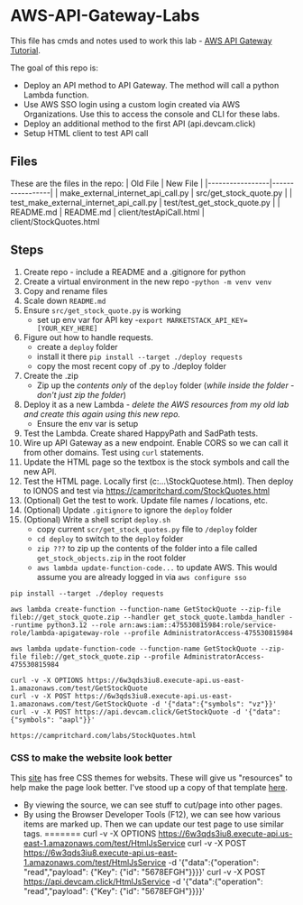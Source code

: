 # AWS-API-Gateway-Labs

This file has cmds and notes used to work this lab - [AWS API Gateway Tutorial](https://docs.aws.amazon.com/lambda/latest/dg/services-apigateway-tutorial.html).

The goal of this repo is:
- Deploy an API method to API Gateway. The method will call a python Lambda function.
- Use AWS SSO login using a custom login created via AWS Organizations. Use this to access the console and CLI for these labs.
- Deploy an additional method to the first API (api.devcam.click)
- Setup HTML client to test API call


## Files
These are the files in the repo:
| Old File | New File |
|-----------------|-----------------|
| make_external_internet_api_call.py | src/get_stock_quote.py |
| test_make_external_internet_api_call.py | test/test_get_stock_quote.py |
| README.md | README.md 
| client/testApiCall.html | client/StockQuotes.html

## Steps

1. Create repo - include a README and a .gitignore for python
1. Create a virtual environment in the new repo -`python -m venv venv`
1. Copy and rename files
1. Scale down `README.md`
1. Ensure `src/get_stock_quote.py` is working
    - set up env var for API key -`export MARKETSTACK_API_KEY=[YOUR_KEY_HERE]`
1. Figure out how to handle requests. 
    - create a `deploy` folder 
    - install it there `pip install --target ./deploy requests`
    - copy the most recent copy of .py to ./deploy folder
1. Create the .zip
    - Zip up the *contents only* of the `deploy` folder (_while inside the folder - don't just zip the folder_)
1. Deploy it as a new Lambda - _delete the AWS resources from my old lab and create this again using this new repo._
    - Ensure the env var is setup
1. Test the Lambda. Create shared HappyPath and SadPath tests.
1. Wire up API Gateway as a new endpoint. Enable CORS so we can call it from other domains. Test using `curl` statements.
1. Update the HTML page so the textbox is the stock symbols and call the new API.
1. Test the HTML page. Locally first (c:\...\StockQuotese.html). Then deploy to IONOS and test via https://campritchard.com/StockQuotes.html
1. (Optional) Get the test to work. Update file names / locations, etc.
1. (Optional) Update `.gitignore` to ignore the `deploy` folder
1. (Optional) Write a shell script `deploy.sh`
    - copy current `scr/get_stock_quotes.py` file to `/deploy` folder
    - `cd deploy` to switch to the `deploy` folder
    - `zip ???` to zip up the contents of the folder into a file called `get_stock_objects.zip` in the root folder
    - `aws lambda update-function-code...` to update AWS. This would assume you are already logged in via `aws configure sso`

```
pip install --target ./deploy requests

aws lambda create-function --function-name GetStockQuote --zip-file fileb://get_stock_quote.zip --handler get_stock_quote.lambda_handler --runtime python3.12 --role arn:aws:iam::475530815984:role/service-role/lambda-apigateway-role --profile AdministratorAccess-475530815984

aws lambda update-function-code --function-name GetStockQuote --zip-file fileb://get_stock_quote.zip --profile AdministratorAccess-475530815984

curl -v -X OPTIONS https://6w3qds3iu8.execute-api.us-east-1.amazonaws.com/test/GetStockQuote
curl -v -X POST https://6w3qds3iu8.execute-api.us-east-1.amazonaws.com/test/GetStockQuote -d '{"data":{"symbols": "vz"}}'
curl -v -X POST https://api.devcam.click/GetStockQuote -d '{"data":{"symbols": "aapl"}}'

https://campritchard.com/labs/StockQuotes.html
```

### CSS to make the website look better
This [site](https://www.free-css.com/free-css-templates/page294/hirevac) has free CSS themes for websits. These will give us "resources" to help make the page look better.
I've stood up a copy of that template [here](http://absolutehero.com/csstest/). 
- By viewing the source, we can see stuff to cut/page into other pages.
- By using the Browser Developer Tools (F12), we can see how various items are marked up. Then we can update our test page to use similar tags.
=======
curl -v -X OPTIONS https://6w3qds3iu8.execute-api.us-east-1.amazonaws.com/test/HtmlJsService
curl -v -X POST https://6w3qds3iu8.execute-api.us-east-1.amazonaws.com/test/HtmlJsService -d '{"data":{"operation": "read","payload": {"Key": {"id": "5678EFGH"}}}}'
curl -v -X POST https://api.devcam.click/HtmlJsService -d '{"data":{"operation": "read","payload": {"Key": {"id": "5678EFGH"}}}}'
```


